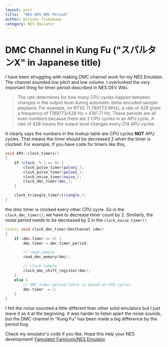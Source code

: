 ```yaml
---
layout: post
title:  "NES APU DMC Period"
author: Hiroshi Tsubokawa
category: NES Emulator
---
```


# DMC Channel in Kung Fu ("スパルタンX" in Japanese title)

I have been struggling with making DMC channel work for my NES Emulator.
The channel sounded low pitch and low volume. I overlooked the very
important thing for timer period described in NES DEV Wiki.

> The rate determines for how many CPU cycles happen between changes in the output level
> during automatic delta-encoded sample playback. For example, on NTSC (1.789773 MHz),
> a rate of 428 gives a frequency of 1789773/428 Hz = 4181.71 Hz. These periods are all
> even numbers because there are 2 CPU cycles in an APU cycle. A rate of 428 means
> the output level changes every 214 APU cycles.

It clearly says the numbers in the lookup table are CPU cycles **NOT** APU cycles.
That means the timer should be decreased 2 when the timer is clocked. For example,
if you have code for timers like this,

```cpp
void APU::clock_timers()
{
    if (clock_ % 2 == 0) {
        clock_pulse_timer(pulse1_);
        clock_pulse_timer(pulse2_);
        clock_noise_timer(noise_);
        clock_dmc_timer(dmc_);
    }

    clock_triangle_timer(triangle_);
}
```

the dmc timer is clocked every other CPU cycle. So in the `clock_dmc_timer()`,
we have to decrease timer count by 2. Similarly, the noise period needs to be
decreased by 2 in the `clock_noise_timer()`.

```cpp
static void clock_dmc_timer(DmcChannel &dmc)
{
    if (dmc.timer == 0) {
        dmc.timer = dmc.timer_period;

        // read sample
        read_dmc_memory(dmc);

        // clock sample
        clock_dmc_shift_register(dmc);
    }
    else {
        // DMC timer period table is based on CPU cycles
        dmc.timer -= 2;
    }
}
```

I felt the noise sounded a little
different than other solid emulators but I just leave it as it at the beginning.
It was harder to listen apart the noise sounds, but the DMC channel in "Kung Fu"
has been made a big difference by the period bug.

Check my emulator's code if you like. Hope this help your NES development!
[Famulator Famicom/NES Emulator](https://github.com/tsubo164/Famulator)
